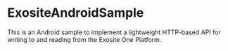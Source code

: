 # ExositeAndroidSample
This is an Android sample to implement a lightweight HTTP-based API for writing to and reading from the Exosite One Platform.
